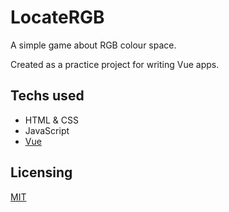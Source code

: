# LocateRGB

A simple game about RGB colour space.

Created as a practice project for writing Vue apps.

## Techs used

- HTML & CSS
- JavaScript
- [Vue](https://vuejs.org/)

## Licensing

[MIT](/LICENSE)
